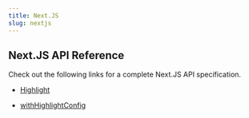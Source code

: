 ```yaml
---
title: Next.JS
slug: nextjs
---
```


## Next.JS API Reference

Check out the following links for a complete Next.JS API specification.

-   [Highlight](/api/nextjs/highlight)

-   [withHighlightConfig](/api/nextjs/with-highlight-config)
